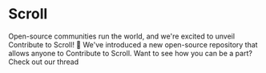 # Scroll
Open-source communities run the world, and we're excited to unveil Contribute to Scroll! 📜  We've introduced a new open-source repository that allows anyone to Contribute to Scroll.  Want to see how you can be a part? Check out our thread

